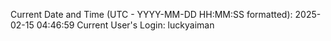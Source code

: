 Current Date and Time (UTC - YYYY-MM-DD HH:MM:SS formatted): 2025-02-15 04:46:59
Current User's Login: luckyaiman
